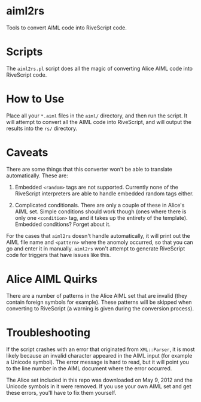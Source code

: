 aiml2rs
=======

Tools to convert AIML code into RiveScript code.

Scripts
=======

The `aiml2rs.pl` script does all the magic of converting Alice AIML code into
RiveScript code.

How to Use
==========

Place all your `*.aiml` files in the `aiml/` directory, and then run the
script. It will attempt to convert all the AIML code into RiveScript, and
will output the results into the `rs/` directory.

Caveats
=======

There are some things that this converter won't be able to translate
automatically. These are:

1) Embedded `<random>` tags are not supported. Currently none of the RiveScript
interpreters are able to handle embedded random tags either.

2) Complicated conditionals. There are only a couple of these in Alice's AIML
set. Simple conditions should work though (ones where there is only one
`<condition>` tag, and it takes up the entirety of the template). Embedded
conditions? Forget about it.

For the cases that `aiml2rs` doesn't handle automatically, it will print out the
AIML file name and `<pattern>` where the anomoly occurred, so that you can go
and enter it in manually. `aiml2rs` won't attempt to generate RiveScript code for
triggers that have issues like this.

Alice AIML Quirks
=================

There are a number of patterns in the Alice AIML set that are invalid (they
contain foreign symbols for example). These patterns will be skipped when
converting to RiveScript (a warning is given during the conversion process).

Troubleshooting
===============

If the script crashes with an error that originated from `XML::Parser`, it is
most likely because an invalid character appeared in the AIML input (for example
a Unicode symbol). The error message is hard to read, but it will point you to
the line number in the AIML document where the error occurred.

The Alice set included in this repo was downloaded on May 9, 2012 and the Unicode
symbols in it were removed. If you use your own AIML set and get these errors,
you'll have to fix them yourself.

